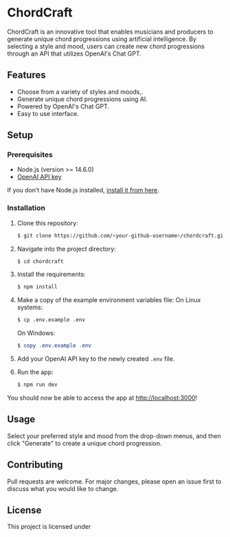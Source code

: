 # ChordCraft

ChordCraft is an innovative tool that enables musicians and producers to generate unique chord progressions using artificial intelligence. By selecting a style and mood, users can create new chord progressions through an API that utilizes OpenAI's Chat GPT.

## Features

- Choose from a variety of styles and moods,.
- Generate unique chord progressions using AI.
- Powered by OpenAI's Chat GPT.
- Easy to use interface.

## Setup

### Prerequisites

- Node.js (version >= 14.6.0)
- [OpenAI API key](https://platform.openai.com/account/api-keys)

If you don’t have Node.js installed, [install it from here](https://nodejs.org/en/).

### Installation

1. Clone this repository:
   ```bash
   $ git clone https://github.com/<your-github-username>/chordcraft.git
   ```

2. Navigate into the project directory:
   ```bash
   $ cd chordcraft
   ```

3. Install the requirements:
   ```bash
   $ npm install
   ```

4. Make a copy of the example environment variables file:
   On Linux systems: 
   ```bash
   $ cp .env.example .env
   ```
   On Windows:
   ```powershell
   $ copy .env.example .env
   ```

5. Add your OpenAI API key to the newly created `.env` file.

6. Run the app:
   ```bash
   $ npm run dev
   ```

You should now be able to access the app at [http://localhost:3000](http://localhost:3000)!

## Usage

Select your preferred style and mood from the drop-down menus, and then click "Generate" to create a unique chord progression.

## Contributing

Pull requests are welcome. For major changes, please open an issue first to discuss what you would like to change.

## License

This project is licensed under